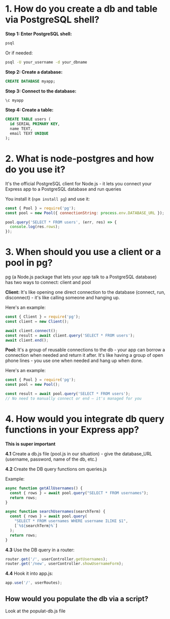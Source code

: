 # 1. How do you create a db and table via PostgreSQL shell?

**Step 1: Enter PostgreSQL shell:**
```bash
psql
```
Or if needed:
```bash
psql -U your_username -d your_dbname
```

**Step 2: Create a database:**
```sql
CREATE DATABASE myapp;
```

**Step 3: Connect to the database:**
```sql
\c myapp
```

**Step 4: Create a table:**
```sql
CREATE TABLE users (
  id SERIAL PRIMARY KEY,
  name TEXT,
  email TEXT UNIQUE
);
```

# 2. What is node-postgres and how do you use it?
It's the official PostgreSQL client for Node.js - it lets you connect your Express app to a PostgreSQL database and run queries

You install it (`npm install pg`) and use it:
```javascript
const { Pool } = require('pg');
const pool = new Pool({ connectionString: process.env.DATABASE_URL });

pool.query('SELECT * FROM users', (err, res) => {
  console.log(res.rows);
});
```

# 3. When should you use a client or a pool in pg?
pg (a Node.js package that lets your app talk to a PostgreSQL database) has two ways to connect: client and pool

**Client:** It's like opening one direct connection to the database (connect, run, disconnect) - it's like calling someone and hanging up. 

Here's an example:
```javascript
const { Client } = require('pg');
const client = new Client();

await client.connect();
const result = await client.query('SELECT * FROM users');
await client.end();
```

**Pool:** It's a group of reusable connections to the db - your app can borrow a connection when needed and return it after. It's like having a group of open phone lines - you use one when needed and hang up when done.

Here's an example:
```javascript
const { Pool } = require('pg');
const pool = new Pool();

const result = await pool.query('SELECT * FROM users');
// No need to manually connect or end — it's managed for you
```

# 4. How would you integrate db query functions in your Express app?

**This is super important**

**4.1** Create a db.js file (pool.js in our situation) - give the database_URL (username, password, name of the db, etc.)

**4.2** Create the DB query functions om queries.js 

Example: 
```javascript
async function getAllUsernames() {
  const { rows } = await pool.query("SELECT * FROM usernames");
  return rows;
}

async function searchUsernames(searchTerm) {
  const { rows } = await pool.query(
    "SELECT * FROM usernames WHERE username ILIKE $1", 
    [`%${searchTerm}%`]
  );
  return rows;
}
```

**4.3** Use the DB query in a router:
```javascript
router.get('/', userController.getUsernames);
router.get('/new', userController.showUsernameForm);
```

**4.4** Hook it into app.js:
```javascript
app.use('/', userRoutes);
```



## How would you populate the db via a script?
Look at the populat-db.js file